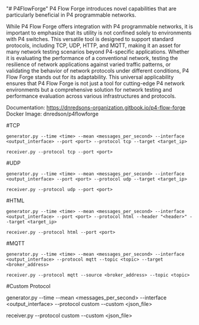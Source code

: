 "# P4FlowForge" 
P4 Flow Forge introduces novel capabilities that are particularly beneficial in P4 programmable networks. 

While P4 Flow Forge offers integration with P4 programmable networks, it is important to emphasize that its utility is not confined solely to environments with P4 switches. This versatile tool is designed to support standard protocols, including TCP, UDP, HTTP, and MQTT, making it an asset for many network testing scenarios beyond P4-specific applications. Whether it is evaluating the performance of a conventional network, testing the resilience of network applications against varied traffic patterns, or validating the behavior of network protocols under different conditions, P4 Flow Forge stands out for its adaptability. This universal applicability ensures that P4 Flow Forge is not just a tool for cutting-edge P4 network environments but a comprehensive solution for network testing and performance evaluation across various infrastructures and protocols.

Documentation: https://dnredsons-organization.gitbook.io/p4-flow-forge
Docker Image: dnredson/p4flowforge

#TCP

	generator.py --time <time> --mean <messages_per_second> --interface <output_interface> --port <port> --protocol tcp --target <target_ip>

	receiver.py --protocol tcp --port <port>

#UDP 

	generator.py --time <time> --mean <messages_per_second> --interface <output_interface> --port <port> --protocol udp --target <target_ip>

	receiver.py --protocol udp --port <port>
	
#HTML 

	generator.py --time <time> --mean <messages_per_second> --interface <output_interface> --port <port> --protocol html --header "<header>" --target <target_ip>

	receiver.py --protocol html --port <port>
	
#MQTT 

	generator.py --time <time> --mean <messages_per_second> --interface <output_interface> --protocol mqtt --topic <topic> --target <broker_address>

	receiver.py --protocol mqtt --source <broker_address> --topic <topic>
	
#Custom Protocol

  generator.py --time <time> --mean <messages_per_second> --interface <output_interface> --protocol custom --custom <json_file>

  receiver.py --protocol custom --custom <json_file>
